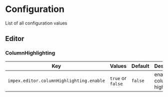 # Configuration

List of all configuration values

## Editor

### ColumnHighlighting

Key|Values|Default|Description
---|------|-------|-----------
`impex.editor.columnHighlighting.enable`|`true` or `false`|`false`|enables the column highlighting
